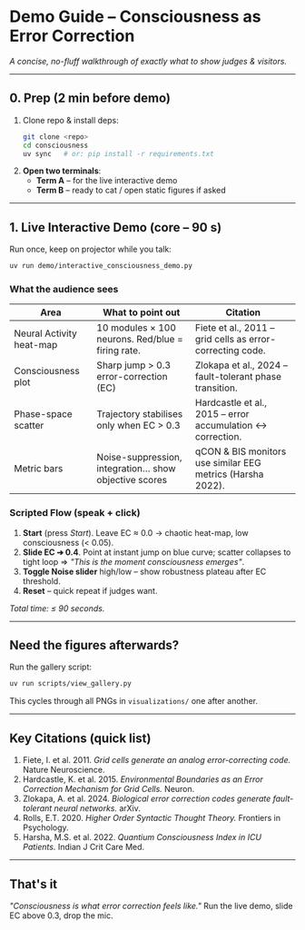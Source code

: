 # Demo Guide – Consciousness as Error Correction

*A concise, no-fluff walkthrough of exactly what to show judges & visitors.*

---

## 0. Prep (2 min before demo)
1. Clone repo & install deps:
   ```bash
   git clone <repo>
   cd consciousness
   uv sync   # or: pip install -r requirements.txt
   ```
2. **Open two terminals**:
   - **Term A** – for the live interactive demo  
   - **Term B** – ready to cat / open static figures if asked

---

## 1. Live Interactive Demo (core – 90 s)
Run once, keep on projector while you talk:
```bash
uv run demo/interactive_consciousness_demo.py
```

### What the audience sees
| Area | What to point out | Citation |
|------|------------------|----------|
| Neural Activity heat-map | 10 modules × 100 neurons. Red/blue = firing rate.| Fiete et al., 2011 – grid cells as error-correcting code. |
| Consciousness plot | Sharp jump > 0.3 error-correction (EC) | Zlokapa et al., 2024 – fault-tolerant phase transition. |
| Phase-space scatter | Trajectory stabilises only when EC > 0.3 | Hardcastle et al., 2015 – error accumulation ↔ correction. |
| Metric bars | Noise-suppression, integration… show objective scores | qCON & BIS monitors use similar EEG metrics (Harsha 2022). |

### Scripted Flow (speak + click)
1. **Start** (press *Start*). Leave EC ≈ 0.0 → chaotic heat-map, low consciousness (< 0.05).
2. **Slide EC ➔ 0.4**. Point at instant jump on blue curve; scatter collapses to tight loop ⇒ *"This is the moment consciousness emerges"*.
3. **Toggle Noise slider** high/low – show robustness plateau after EC threshold.
4. **Reset** – quick repeat if judges want.

*Total time: ≤ 90 seconds.*

---

## Need the figures afterwards?
Run the gallery script:
```bash
uv run scripts/view_gallery.py
```

This cycles through all PNGs in `visualizations/` one after another.

---

## Key Citations (quick list)
1. Fiete, I. et al. 2011. *Grid cells generate an analog error-correcting code.* Nature Neuroscience.
2. Hardcastle, K. et al. 2015. *Environmental Boundaries as an Error Correction Mechanism for Grid Cells.* Neuron.
3. Zlokapa, A. et al. 2024. *Biological error correction codes generate fault-tolerant neural networks.* arXiv.
4. Rolls, E.T. 2020. *Higher Order Syntactic Thought Theory.* Frontiers in Psychology.
5. Harsha, M.S. et al. 2022. *Quantium Consciousness Index in ICU Patients.* Indian J Crit Care Med.

---

## That's it
*"Consciousness is what error correction feels like."* Run the live demo, slide EC above 0.3, drop the mic. 